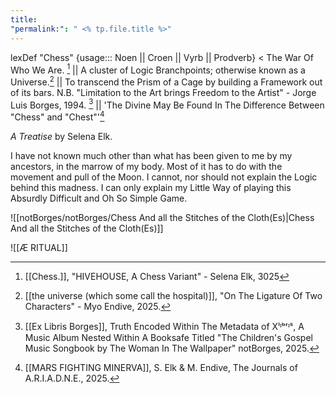 ```yaml
---
title: 
"permalink:": " <% tp.file.title %>"
---
```

lexDef "Chess" {usage::: Noen || Croen || Vyrb || Prodverb} < The War Of Who We Are. [^ChessNoen] || A cluster of Logic Branchpoints; otherwise known as a Universe.[^ChessCroen] || To transcend the Prism of a Cage by building a Framework out of its bars. N.B. "Limitation to the Art brings Freedom to the Artist" - Jorge Luis Borges, 1994. [^ChessVyrb] || 'The Divine May Be Found In The Difference Between "Chess" and "Chest"'[^ChessProdverb]

[^ChessNoen]: [[Chess.]], "HIVEHOUSE, A Chess Variant" - Selena Elk, 3025
[^ChessCroen]: [[the universe (which some call the hospital)]], "On The Ligature Of Two Characters" - Myo Endive, 2025.
[^ChessVyrb]: [[Ex Libris Borges]], Truth Encoded Within The Metadata of Xˡᶦᵇʳᶦˢ, A Music Album Nested Within A Booksafe Titled "The Children's Gospel Music Songbook by The Woman In The Wallpaper" notBorges, 2025.
[^ChessProdverb]: [[MARS FIGHTING MINERVA]], S. Elk & M. Endive, The Journals of A.R.I.A.D.N.E., 2025.









*A Treatise*
by Selena Elk. 


I have not known much other than what has been given to me by my ancestors, in the marrow of my body. 
Most of it has to do with the movement and pull of the Moon. 
I cannot, nor should not explain the Logic behind this madness. 
I can only explain my Little Way of playing this Absurdly Difficult and Oh So Simple Game. 

![[notBorges/notBorges/Chess And all the Stitches of the Cloth(Es)|Chess And all the Stitches of the Cloth(Es)]]


![[Æ RITUAL]]



